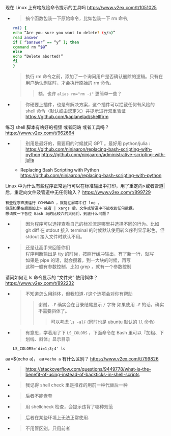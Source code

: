 
现在 Linux 上有啥危险命令提示的工具吗 https://www.v2ex.com/t/1051025
- > 搞个函数包装一下原始命令，比如包装一下 rm 命令,
  ```sh
  rm() {
  echo “Are you sure you want to delete? (y/n)”
  read answer
  if [ “$answer” == “y” ]; then
  command rm “$@”
  else
  echo “Delete aborted!”
  fi
  }
  ```
  > 执行 rm 命令之前，添加了一个询问用户是否确认删除的逻辑。只有在用户确认删除时，才会执行原始的 rm 命令。
  >> 额，也许 `alias rm="rm -i"` 更简单一些？
- > 你硬要上插件，也是有解决方案，这个插件可以拦截任何有风险的 shell 命令（默认或由您定义）并提示进行双重验证 https://github.com/kaplanelad/shellfirm

练习 shell 脚本有啥好的视频 或者网站 或者工具吗？ https://www.v2ex.com/t/962664
- > 别用是最好的，需要用的时候就问 GPT 。最好用 python/julia : https://github.com/ninjaaron/replacing-bash-scripting-with-python  https://github.com/ninjaaron/administrative-scripting-with-julia
  * Replacing Bash Scripting with Python https://github.com/ninjaaron/replacing-bash-scripting-with-python

Linux 中为什么有些程序正常运行可以在标准输出中打印，用了重定向>或者管道|后，重定向文件及管道中无任何输入？ https://www.v2ex.com/t/899729
```console
有些程序直接运行 COMMAND ，就能在屏幕中打 log 。
但是如果在后面加上> 或者 | xargs 后，文件或管道中不能收到任何数据。
想请教一下各位 Bash 玩的比较六的大佬们，到底什么问题？
```
- > 因为程序可以选择查看自己的标准流是哪里并选择不同的行为。比如 git diff 在 stdout 接入 terminal 的时候默认使用转义序列显示彩色，但 stdout 接入文件时默认不用。
- > 还是让高手来回答你们 <br> 程序判断输出是 tty 的时候，按照行缓冲输出，有了新一行，就写 <br> 如果是 pipe 的话，就会攒着，到一大块的时候，再写 <br> 这种一般有参数控制，比如 grep ，就有一个参数控制

请问如何让 ls 命令显示的 “文件夹” 使用斜体？ https://www.v2ex.com/t/892232
- > 不知道怎么用斜体，但我知道`-F`这个选项会对你有帮助
  >> 谢谢，`-F` 确实会在目录结尾显示 `/` 字符 如果使用 `-F` 的话，确实不需要斜体了。
  >>> 可以考虑 `ls -alF` (同时也是 ubuntu 默认的 `ll` 命令)
- > 有意思，学着用了下 `LS_COLORS` ，下面命令在 Bash 里可以『加粗、下划线、斜体』显示目录
  ```shell
  LS_COLORS='di=1;3;4' ls
  ```

aa=$(echo a)， aa=`echo a` 有什么区别？ https://www.v2ex.com/t/799826
- > https://stackoverflow.com/questions/9449778/what-is-the-benefit-of-using-instead-of-backticks-in-shell-scripts
- > 我记得 shell check 里是推荐的用前一种代替后一种
- > 后者不能嵌套
- > 用 shellcheck 检查，会提示违背了哪种规范
- > 后者在某些环境上无法正常使用.
- > 不用管区别，只用前者
